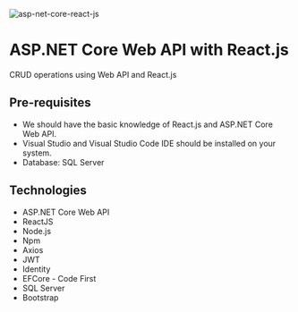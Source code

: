 
![asp-net-core-react-js](https://github.com/alessandradocouto/alunos-api/assets/51713464/ca310779-ec27-436e-91c1-edf56d003078)

# ASP.NET Core Web API with React.js
CRUD operations using Web API and React.js

## Pre-requisites
- We should have the basic knowledge of React.js and ASP.NET Core Web API.
- Visual Studio and Visual Studio Code IDE should be installed on your system.
- Database: SQL Server 

## Technologies
- ASP.NET Core Web API
- ReactJS
- Node.js
- Npm
- Axios
- JWT
- Identity
- EFCore - Code First
- SQL Server
- Bootstrap


